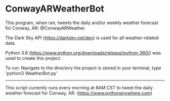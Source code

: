 # ConwayARWeatherBot

This program, when ran, tweets the daily and/or weekly weather forecast for Conway, AR: @ConwayARWeather.

The Dark Sky API (https://darksky.net/dev) is used for all weather-related data.

Python 3.6 (https://www.python.org/downloads/release/python-360/) was used to create this project.

To run:
Navigate to the directory the project is stored in your terminal, type 'python3 WeatherBot.py'

--------------------------------------------
This script currently runs every morning at 8AM CST
to tweet the daily weather forecast for Conway, AR.
(https://www.pythonanywhere.com)
